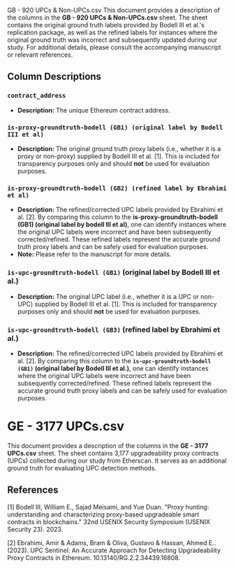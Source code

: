  GB - 920 UPCs & Non-UPCs.csv
This document provides a description of the columns in the **GB - 920 UPCs & Non-UPCs.csv** sheet. 
The sheet contains the original ground truth labels provided by Bodell III et al.'s replication package, as well as the refined labels for instances where the original ground truth was incorrect and subsequently updated during our study. For additional details, please consult the accompanying manuscript or relevant references.

## Column Descriptions

### `contract_address`
- **Description:** The unique Ethereum contract address.

### `is-proxy-groundtruth-bodell (GB1) (original label by Bodell III et al)`
- **Description:** The original ground truth proxy labels (i.e., whether it is a proxy or non-proxy) supplied by Bodell III et al. [1]. This is included for transparency purposes only and should **not** be used for evaluation purposes.

### `is-proxy-groundtruth-bodell (GB2) (refined label by Ebrahimi et al)`
- **Description:** The refined/corrected UPC labels provided by Ebrahimi et al. [2]. By comparing this column to the **is-proxy-groundtruth-bodell (GB1) (original label by bodell III et al)**, one can identify instances where the original UPC labels were incorrect and have been subsequently corrected/refined. These refined labels represent the accurate ground truth proxy labels and can be safely used for evaluation purposes.
- **Note:** Please refer to the manuscript for more details.
### `is-upc-groundtruth-bodell (GB1)` (original label by Bodell III et al.)
- **Description:**  The original UPC label (i.e., whether it is a UPC or non-UPC) supplied by Bodell III et al. [1]. This is included for transparency purposes only and should **not** be used for evaluation purposes.

### `is-upc-groundtruth-bodell (GB3)` (refined label by Ebrahimi et al.)
- **Description:** The refined/corrected UPC labels provided by Ebrahimi et al. [2]. By comparing this column to the **`is-upc-groundtruth-bodell (GB1)` (original label by Bodell III et al.)**, one can identify instances where the original UPC labels were incorrect and have been subsequently corrected/refined. These refined labels represent the accurate ground truth proxy labels and can be safely used for evaluation purposes.

# GE - 3177 UPCs.csv
This document provides a description of the columns in the **GE - 3177 UPCs.csv** sheet. 
The sheet contains 3,177 upgradeability proxy contracts (UPCs) collected during our study from Etherscan. It serves as an additional ground truth for evaluating UPC detection methods.

## References
[1] Bodell III, William E., Sajad Meisami, and Yue Duan. "Proxy hunting: understanding and characterizing proxy-based upgradeable smart contracts in blockchains." 32nd USENIX Security Symposium (USENIX Security 23). 2023.

[2] Ebrahimi, Amir & Adams, Bram & Oliva, Gustavo & Hassan, Ahmed E.. (2023). UPC Sentinel: An Accurate Approach for Detecting Upgradeability Proxy Contracts in Ethereum. 10.13140/RG.2.2.34439.16808. 
